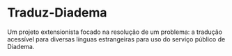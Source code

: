 # Traduz-Diadema
Um projeto extensionista focado na resolução de um problema: a tradução acessível para diversas línguas estrangeiras para uso do serviço público de Diadema.
